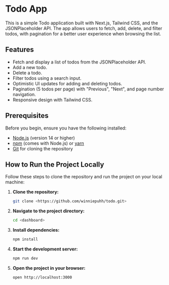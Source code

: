 # Todo App

This is a simple Todo application built with Next.js, Tailwind CSS, and the JSONPlaceholder API. The app allows users to fetch, add, delete, and filter todos, with pagination for a better user experience when browsing the list.

## Features
- Fetch and display a list of todos from the JSONPlaceholder API.
- Add a new todo.
- Delete a todo.
- Filter todos using a search input.
- Optimistic UI updates for adding and deleting todos.
- Pagination (5 todos per page) with "Previous", "Next", and page number navigation.
- Responsive design with Tailwind CSS.

## Prerequisites
Before you begin, ensure you have the following installed:
- [Node.js](https://nodejs.org/) (version 14 or higher)
- [npm](https://www.npmjs.com/) (comes with Node.js) or [yarn](https://yarnpkg.com/)
- [Git](https://git-scm.com/) for cloning the repository

## How to Run the Project Locally

Follow these steps to clone the repository and run the project on your local machine:

1. **Clone the repository:**
   ```bash
   git clone <https://github.com/winniepuhh/todo.git>
   ```

2. **Navigate to the project directory:**
   ```bash
   cd <dashboard>
   ```

3. **Install dependencies:**
   ```bash
   npm install
   ```

4. **Start the development server:**
   ```bash
   npm run dev
   ```

5. **Open the project in your browser:**
   ```bash
   open http://localhost:3000
   ```
